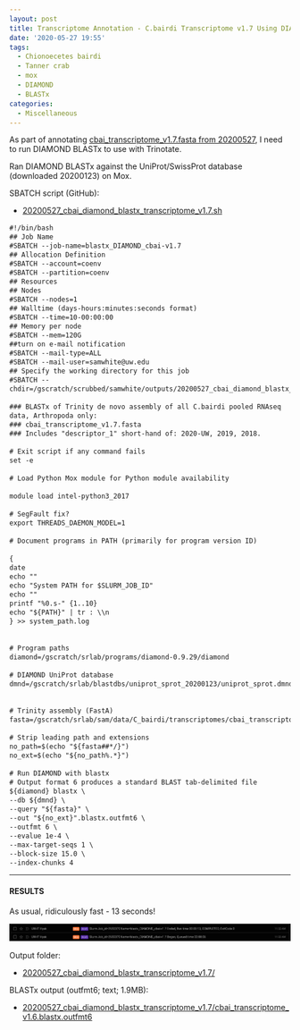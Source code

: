 ```yaml
---
layout: post
title: Transcriptome Annotation - C.bairdi Transcriptome v1.7 Using DIAMOND BLASTx on Mox
date: '2020-05-27 19:55'
tags:
  - Chionoecetes bairdi
  - Tanner crab
  - mox
  - DIAMOND
  - BLASTx
categories:
  - Miscellaneous
---
```

As part of annotating [cbai_transcriptome_v1.7.fasta from 20200527](https://robertslab.github.io/sams-notebook/2020/05/27/Transcriptome-Assembly---C.bairdi-All-Pooled-Arthropoda-only-RNAseq-Data-with-Trinity-on-Mox.html), I need to run DIAMOND BLASTx to use with Trinotate.

Ran DIAMOND BLASTx against the UniProt/SwissProt database (downloaded 20200123) on Mox.

SBATCH script (GitHub):

- [20200527_cbai_diamond_blastx_transcriptome_v1.7.sh](https://github.com/RobertsLab/sams-notebook/blob/master/sbatch_scripts/20200527_cbai_diamond_blastx_transcriptome_v1.7.sh)

```shell
#!/bin/bash
## Job Name
#SBATCH --job-name=blastx_DIAMOND_cbai-v1.7
## Allocation Definition
#SBATCH --account=coenv
#SBATCH --partition=coenv
## Resources
## Nodes
#SBATCH --nodes=1
## Walltime (days-hours:minutes:seconds format)
#SBATCH --time=10-00:00:00
## Memory per node
#SBATCH --mem=120G
##turn on e-mail notification
#SBATCH --mail-type=ALL
#SBATCH --mail-user=samwhite@uw.edu
## Specify the working directory for this job
#SBATCH --chdir=/gscratch/scrubbed/samwhite/outputs/20200527_cbai_diamond_blastx_transcriptome_v1.7

### BLASTx of Trinity de novo assembly of all C.bairdi pooled RNAseq data, Arthropoda only:
### cbai_transcriptome_v1.7.fasta
### Includes "descriptor_1" short-hand of: 2020-UW, 2019, 2018.

# Exit script if any command fails
set -e

# Load Python Mox module for Python module availability

module load intel-python3_2017

# SegFault fix?
export THREADS_DAEMON_MODEL=1

# Document programs in PATH (primarily for program version ID)

{
date
echo ""
echo "System PATH for $SLURM_JOB_ID"
echo ""
printf "%0.s-" {1..10}
echo "${PATH}" | tr : \\n
} >> system_path.log


# Program paths
diamond=/gscratch/srlab/programs/diamond-0.9.29/diamond

# DIAMOND UniProt database
dmnd=/gscratch/srlab/blastdbs/uniprot_sprot_20200123/uniprot_sprot.dmnd


# Trinity assembly (FastA)
fasta=/gscratch/srlab/sam/data/C_bairdi/transcriptomes/cbai_transcriptome_v1.7.fasta

# Strip leading path and extensions
no_path=$(echo "${fasta##*/}")
no_ext=$(echo "${no_path%.*}")

# Run DIAMOND with blastx
# Output format 6 produces a standard BLAST tab-delimited file
${diamond} blastx \
--db ${dmnd} \
--query "${fasta}" \
--out "${no_ext}".blastx.outfmt6 \
--outfmt 6 \
--evalue 1e-4 \
--max-target-seqs 1 \
--block-size 15.0 \
--index-chunks 4
```


---

#### RESULTS

As usual, ridiculously fast - 13 seconds!

![cbai v1.7 diamond blastx runtime](https://github.com/RobertsLab/sams-notebook/blob/master/images/screencaps/20200527_cbai_diamond_blastx_transcriptome_v1.7_runtime.png?raw=true)

Output folder:

- [20200527_cbai_diamond_blastx_transcriptome_v1.7/](https://gannet.fish.washington.edu/Atumefaciens/20200527_cbai_diamond_blastx_transcriptome_v1.7/)

BLASTx output (outfmt6; text; 1.9MB):

- [20200527_cbai_diamond_blastx_transcriptome_v1.7/cbai_transcriptome_v1.6.blastx.outfmt6](https://gannet.fish.washington.edu/Atumefaciens/20200527_cbai_diamond_blastx_transcriptome_v1.7/cbai_transcriptome_v1.7.blastx.outfmt6)
